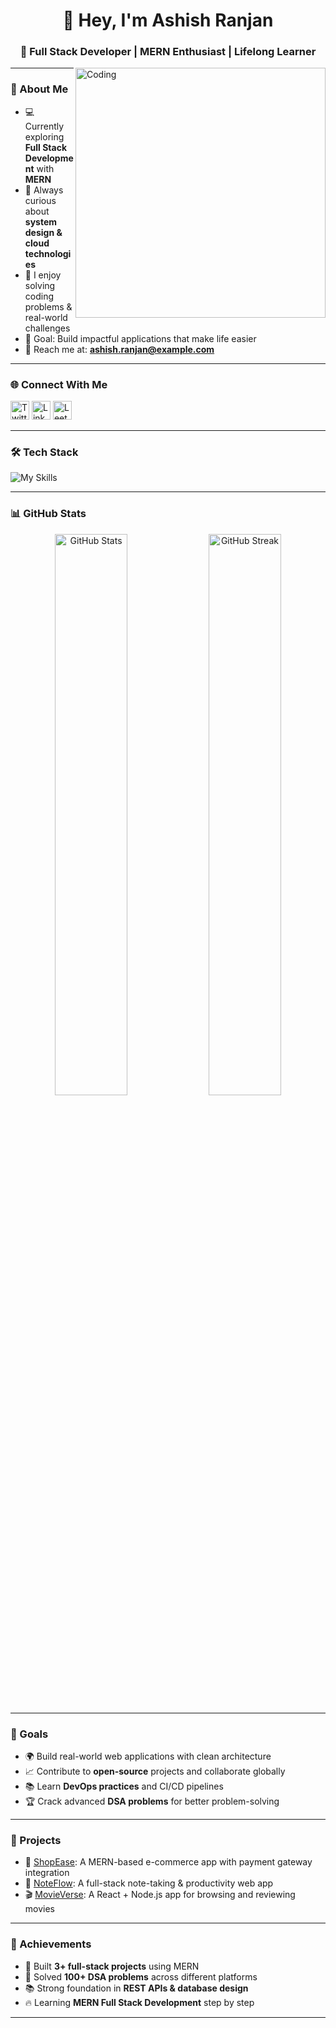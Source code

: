 <h1 align="center">👋 Hey, I'm Ashish Ranjan</h1>
<h3 align="center">🚀 Full Stack Developer | MERN Enthusiast | Lifelong Learner</h3>

<img align="right" alt="Coding" width="400" src="https://cdn.dribbble.com/users/1162077/screenshots/3848914/media/7ed7d5ca074b6adf4f9cb0f6e6b0a1bd.gif" />

---

### 🌟 About Me
- 💻 Currently exploring **Full Stack Development** with **MERN**  
- 🌱 Always curious about **system design & cloud technologies**  
- 🧩 I enjoy solving coding problems & real-world challenges  
- 🎯 Goal: Build impactful applications that make life easier  
- 📧 Reach me at: **ashish.ranjan@example.com**  

---

### 🌐 Connect With Me
<p align="left">
  <a href="https://x.com/ashishranjan" target="blank"><img src="https://cdn-icons-png.flaticon.com/512/733/733579.png" alt="Twitter" height="30" width="30" /></a>
  <a href="https://www.linkedin.com/in/ashish-ranjan" target="blank"><img src="https://cdn-icons-png.flaticon.com/512/174/174857.png" alt="LinkedIn" height="30" width="30" /></a>
  <a href="https://leetcode.com/ashish_ranjan" target="blank"><img src="https://cdn.iconscout.com/icon/free/png-256/free-leetcode-3521542-2944960.png" alt="LeetCode" height="30" width="30" /></a>
</p>

---

### 🛠️ Tech Stack
![My Skills](https://skillicons.dev/icons?i=css,html,java,js,ts,vercel,netlify,bootstrap,next,nodejs,react,redux,tailwind,wordpress,mongodb,mysql,git,github,githubactions,notion,postman,vite,express,contextapi,socketio)


---

### 📊 GitHub Stats
<p align="center">
  <img src="https://github-readme-stats.vercel.app/api?username=ashishranjan&show_icons=true&theme=radical" alt="GitHub Stats" width="48%"/>
  <img src="https://github-readme-streak-stats.herokuapp.com/?user=ashishranjan&theme=radical" alt="GitHub Streak" width="48%"/>
</p>

---

### 🎯 Goals
- 🌍 Build real-world web applications with clean architecture  
- 📈 Contribute to **open-source** projects and collaborate globally  
- 📚 Learn **DevOps practices** and CI/CD pipelines  
- 🏆 Crack advanced **DSA problems** for better problem-solving  

---

### 🚀 Projects
- 🛒 [ShopEase](https://github.com/ashishranjan/shop-ease): A MERN-based e-commerce app with payment gateway integration  
- 📝 [NoteFlow](https://github.com/ashishranjan/noteflow): A full-stack note-taking & productivity web app  
- 🎬 [MovieVerse](https://github.com/ashishranjan/movieverse): A React + Node.js app for browsing and reviewing movies  

---

### 🏅 Achievements
- 🚀 Built **3+ full-stack projects** using MERN  
- 🧩 Solved **100+ DSA problems** across different platforms  
- 📚 Strong foundation in **REST APIs & database design**  
- 🔥 Learning **MERN Full Stack Development** step by step  

---
